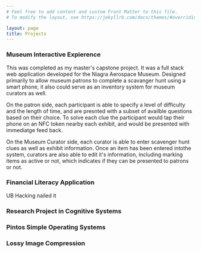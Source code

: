 ```yaml
---
# Feel free to add content and custom Front Matter to this file.
# To modify the layout, see https://jekyllrb.com/docs/themes/#overriding-theme-defaults

layout: page
title: Projects
---
```


### Museum Interactive Expierence

This was completed as my master's capstone project. It was a full stack web application developed for the Niagra Aerospace Museum. Designed primarily to allow museum patrons to complete a scavanger hunt using a smart phone, it also could serve as an inventory system for museum curators as well.

On the patron side, each participant is able to specify a level of difficulty and the length of time, and are presnted with a subset of availble questions based on their choice. To solve each clue the participant would tap their phone on an NFC token nearby each exhibit, and would be presented with immediatge feed back. 

On the Museum Curator side, each curator is able to enter scavenger hunt clues as well as exhibit information. Once an item has been entered intothe system, curators are also able to edit it's information, including marking items as active or not, which indicates if they can be presented to patrons or not. 

### Financial Literacy Application

UB Hacking nailed it

### Research Project in Cognitive Systems

### Pintos Simple Operating Systems

### Lossy Image Compression
